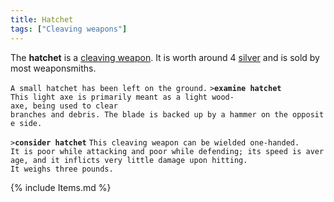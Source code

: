 ```yaml
---
title: Hatchet
tags: ["Cleaving weapons"]
---
```

The **hatchet** is a [cleaving weapon](cleaving_weapon "wikilink"). It
is worth around 4 [silver](silver "wikilink") and is sold by most
weaponsmiths.

`A small hatchet has been left on the ground.`
`>`**`examine hatchet`**
`This light axe is primarily meant as a light wood-axe, being used to clear`
`branches and debris. The blade is backed up by a hammer on the opposite side.`

`>`**`consider hatchet`**
`This cleaving weapon can be wielded one-handed.`
`It is poor while attacking and poor while defending; its speed is average, and it inflicts very little damage upon hitting.`
`It weighs three pounds. `

{% include Items.md %}
